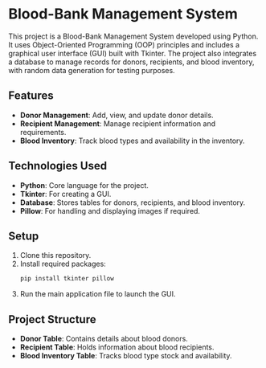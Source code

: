 
# Blood-Bank Management System

This project is a Blood-Bank Management System developed using Python. It uses Object-Oriented Programming (OOP) principles and includes a graphical user interface (GUI) built with Tkinter. The project also integrates a database to manage records for donors, recipients, and blood inventory, with random data generation for testing purposes.

## Features

- **Donor Management**: Add, view, and update donor details.
- **Recipient Management**: Manage recipient information and requirements.
- **Blood Inventory**: Track blood types and availability in the inventory.

## Technologies Used

- **Python**: Core language for the project.
- **Tkinter**: For creating a GUI.
- **Database**: Stores tables for donors, recipients, and blood inventory.
- **Pillow**: For handling and displaying images if required.

## Setup

1. Clone this repository.
2. Install required packages:
   ```bash
   pip install tkinter pillow
   ```
3. Run the main application file to launch the GUI.

## Project Structure

- **Donor Table**: Contains details about blood donors.
- **Recipient Table**: Holds information about blood recipients.
- **Blood Inventory Table**: Tracks blood type stock and availability.
